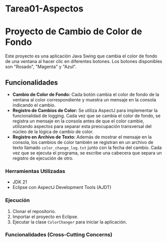 # Tarea01-Aspectos
# Proyecto de Cambio de Color de Fondo

Este proyecto es una aplicación Java Swing que cambia el color de fondo de una ventana al hacer clic en diferentes botones. Los botones disponibles son "Rosado", "Magenta" y "Azul".

## Funcionalidades

- **Cambio de Color de Fondo:** Cada botón cambia el color de fondo de la ventana al color correspondiente y muestra un mensaje en la consola indicando el cambio.
- **Registro de Cambios de Color:** Se utiliza AspectJ para implementar la funcionalidad de logging. Cada vez que se cambia el color de fondo, se registra un mensaje en la consola antes de que el color cambie, utilizando aspectos para separar esta preocupación transversal del núcleo de la lógica de cambio de color.
- **Registro en Archivo de Texto:** Además de mostrar el mensaje en la consola, los cambios de color también se registran en un archivo de texto llamado `color_change_log.txt` junto con la fecha del cambio. Cada vez que se ejecuta el programa, se escribe una cabecera que separa un registro de ejecución de otro.

### Herramientas Utilizadas

- JDK 21
- Eclipse con AspectJ Development Tools (AJDT)

### Ejecución

1. Clonar el repositorio.
2. Importar el proyecto en Eclipse.
3. Ejecutar la clase `ColorChanger` para iniciar la aplicación.

### Funcionalidades (Cross-Cutting Concerns)

